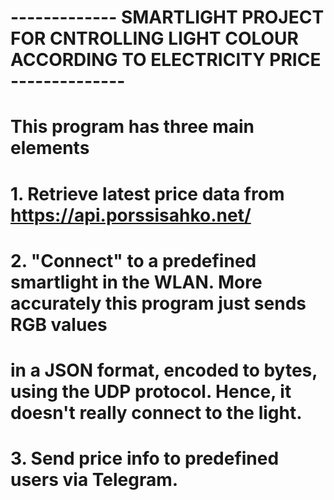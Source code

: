 # ------------- SMARTLIGHT PROJECT FOR CNTROLLING LIGHT COLOUR ACCORDING TO ELECTRICITY PRICE -------------- #
#
#   This program has three main elements
#
#     1. Retrieve latest price data from https://api.porssisahko.net/
#     
#     2. "Connect" to a predefined smartlight in the WLAN. More accurately this program just sends RGB values
#         in a JSON format, encoded to bytes, using the UDP protocol. Hence, it doesn't really connect to the light.
#
#     3. Send price info to predefined users via Telegram.
#
#